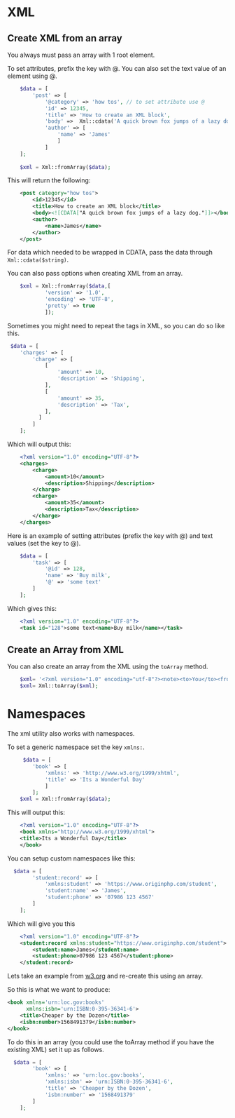 # XML

## Create XML from an array

You always must pass an array with 1 root element.

To set attributes, prefix the key with @. You can also set the text value of an element using @.

````php
    $data = [
        'post' => [
            '@category' => 'how tos', // to set attribute use @
            'id' => 12345,
            'title' => 'How to create an XML block',
            'body' =>  Xml::cdata('A quick brown fox jumps of a lazy dog.'),
            'author' => [
                'name' => 'James'
                ]
            ]
    ];
        
    $xml = Xml::fromArray($data);
````

This will return the following:

````xml
    <post category="how tos">
        <id>12345</id>
        <title>How to create an XML block</title>
        <body><![CDATA["A quick brown fox jumps of a lazy dog."]]></body>
        <author>
            <name>James</name>
        </author>
    </post>
````

For data which needed to be wrapped in CDATA, pass the data through `Xml::cdata($string)`.

You can also pass options when creating XML from an array.

````php
    $xml = Xml::fromArray($data,[
            'version' => '1.0',
            'encoding' => 'UTF-8',
            'pretty' => true
            ]);
````    

Sometimes you might need to repeat the tags in XML, so you can do so like this.

````php
 $data = [
    'charges' => [
        'charge' => [
            [
                'amount' => 10,
                'description' => 'Shipping',
            ],
            [
                'amount' => 35,
                'description' => 'Tax',
            ],
          ]
        ]
    ];
````

Which will output this:

````xml
    <?xml version="1.0" encoding="UTF-8"?>
    <charges>
        <charge>
            <amount>10</amount>
            <description>Shipping</description>
        </charge>
        <charge>
            <amount>35</amount>
            <description>Tax</description>
        </charge>
    </charges>
````

Here is an example of setting attributes (prefix the key with @) and text values (set the key to @).

````php
    $data = [
        'task' => [
            '@id' => 128,
            'name' => 'Buy milk',
            '@' => 'some text'
        ]
    ];
````
Which gives this:

````xml
    <?xml version="1.0" encoding="UTF-8"?>
    <task id="128">some text<name>Buy milk</name></task>
````

## Create an Array from XML

You can also create an array from the XML using the `toArray` method.

````php
    $xml= '<?xml version="1.0" encoding="utf-8"?><note><to>You</to><from>Me</from><heading>Reminder</heading>  <description>Buy milk</description></note>';
    $xml= Xml::toArray($xml);
````

# Namespaces

The xml utility also works with namespaces.

To set a generic namespace set the key `xmlns:`.

````php
     $data = [
        'book' => [
            'xmlns:' => 'http://www.w3.org/1999/xhtml',
            'title' => 'Its a Wonderful Day'
            ]
        ];
    $xml = Xml::fromArray($data);
````
This will output this:

````xml
    <?xml version="1.0" encoding="UTF-8"?>
    <book xmlns="http://www.w3.org/1999/xhtml">
    <title>Its a Wonderful Day</title>
    </book>
````

You can setup custom namespaces like this:


````php
  $data = [
        'student:record' => [
            'xmlns:student' => 'https://www.originphp.com/student',
            'student:name' => 'James',
            'student:phone' => '07986 123 4567'
        ]
    ];
````

Which will give you this

````xml
    <?xml version="1.0" encoding="UTF-8"?>
    <student:record xmlns:student="https://www.originphp.com/student">
        <student:name>James</student:name>
        <student:phone>07986 123 4567</student:phone>
    </student:record>
````

Lets take an example from [w3.org](https://www.w3.org/TR/xml-names/) and re-create this using an
array.

So this is what we want to produce:

````xml
<book xmlns='urn:loc.gov:books'
      xmlns:isbn='urn:ISBN:0-395-36341-6'>
    <title>Cheaper by the Dozen</title>
    <isbn:number>1568491379</isbn:number>
</book>
````

To do this in an array (you could use the toArray method if you have the existing XML) set it up as
follows.

````php
  $data = [
        'book' => [
            'xmlns:' => 'urn:loc.gov:books',
            'xmlns:isbn' => 'urn:ISBN:0-395-36341-6',
            'title' => 'Cheaper by the Dozen',
            'isbn:number' => '1568491379' 
        ]
    ];
````




